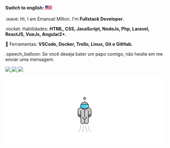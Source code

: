 <!--<img src="https://raw.githubusercontent.com/Emiltonn/emiltonn/master/image/undraw_dev_productivity_umsq.png" min-width="400px" max-width="400px" width="400px" align="right" alt="Computador Emiltonn">-->

#### Switch to english: <kbd>[<img title="English" alt="English" src="flags/eua.png" width="22">](translation/english/README.en.md)</kbd>

<p align="left"> 
 :wave: Hi, I am Emanuel Milton. I'm <strong>Fullstack Developer</strong>.
</p>

<p align="left">
 :rocket: Habilidades: <strong>HTML, CSS, JavaScript, NodeJs, Php, Laravel, ReactJS, VueJs, Angular2+.</strong>
</p>

<p align="left">
  💼 Ferramentas: <strong>VSCode, Docker, Trello, Linux, Git e GitHub.</strong>
</p>

<p align="left">
 :speech_balloon: Se você deseja bater um papo comigo, não hesite em me enviar uma mensagem.
</p>

<p align="left">
  <a href="https://www.instagram.com/_emanuelmilton/" alt="Instagram">
    <img src="https://img.shields.io/badge/-Instagram-1C1C1C?style=for-the-badge&logo=Instagram&logoColor=00FFFF&link=https://www.instagram.com/_emanuelmilton/"/>
  </a>
  
  <a href="https://www.linkedin.com/in/emanuelmilton/" alt="Linkedin">
    <img src="https://img.shields.io/badge/-Linkedin-1C1C1C?style=for-the-badge&logo=Linkedin&logoColor=00FFFF&link=https://www.linkedin.com/in/emanuelmilton/"/>
  </a>
  
  <a href="https://discord.gg/JPQvfXMU" alt="Discord">
    <img src="https://img.shields.io/badge/-Discord-1C1C1C?style=for-the-badge&logo=Discord&logoColor=00FFFF&link=https://discord.gg/JPQvfXMU"/>
  </a>
</p>

![Astronaut](https://raw.githubusercontent.com/Emiltonn/emiltonn/master/image/astronaut.svg)
